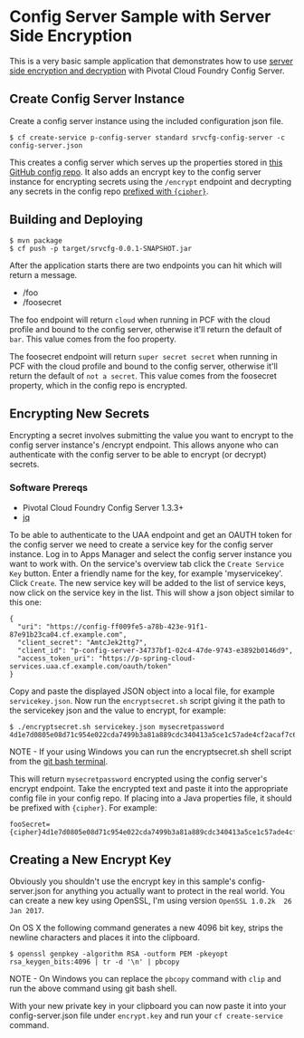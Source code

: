 # Config Server Sample with Server Side Encryption

This is a very basic sample application that demonstrates how to use [server side encryption and decryption](https://docs.pivotal.io/spring-cloud-services/1-3/common/config-server/configuring-with-git.html#encryption-and-encrypted-values) with Pivotal Cloud Foundry Config Server.

## Create Config Server Instance

Create a config server instance using the included configuration json file.

```
$ cf create-service p-config-server standard srvcfg-config-server -c config-server.json
```

This creates a config server which serves up the properties stored in [this GitHub config repo](https://github.com/sneal/srvcfg-config.git). It also adds an encrypt key to the config server instance for encrypting secrets using the `/encrypt` endpoint and decrypting any secrets in the config repo [prefixed with `{cipher}`](https://docs.pivotal.io/spring-cloud-services/1-3/common/config-server/configuration-files.html#encrypted-configuration).

## Building and Deploying

```
$ mvn package
$ cf push -p target/srvcfg-0.0.1-SNAPSHOT.jar
```

After the application starts there are two endpoints you can hit which will return a message.

- /foo
- /foosecret

The foo endpoint will return `cloud` when running in PCF with the cloud profile and bound to the config server, otherwise it'll return the default of `bar`. This value comes from the foo property.

The foosecret endpoint will return `super secret secret` when running in PCF with the cloud profile and bound to the config server, otherwise it'll return the default of `not a secret`. This value comes from the foosecret property, which in the config repo is encrypted.

## Encrypting New Secrets

Encrypting a secret involves submitting the value you want to encrypt to the config server instance's /encrypt endpoint. This allows anyone who can authenticate with the config server to be able to encrypt (or decrypt) secrets.

### Software Prereqs

- Pivotal Cloud Foundry Config Server 1.3.3+
- [jq](https://stedolan.github.io/jq/)

To be able to authenticate to the UAA endpoint and get an OAUTH token for the config server we need to create a service key for the config server instance. Log in to Apps Manager and select the config server instance you want to work with. On the service's overview tab click the `Create Service Key` button. Enter a friendly name for the key, for example 'myservicekey'. Click `Create`. The new service key will be added to the list of service keys, now click on the service key in the list. This will show a json object similar to this one:

```
{
  "uri": "https://config-ff009fe5-a78b-423e-91f1-87e91b23ca04.cf.example.com",
  "client_secret": "AmtcJek2ttg7",
  "client_id": "p-config-server-34737bf1-02c4-47de-9743-e3892b0146d9",
  "access_token_uri": "https://p-spring-cloud-services.uaa.cf.example.com/oauth/token"
}
```

Copy and paste the displayed JSON object into a local file, for example `servicekey.json`. Now run the `encryptsecret.sh` script giving it the path to the servicekey json and the value to encrypt, for example:

```
$ ./encryptsecret.sh servicekey.json mysecretpassword
4d1e7d0805e08d71c954e022cda7499b3a81a889cdc340413a5ce1c57ade4cf2acaf7c652d4899ecb240b1738d386564
```

NOTE - If your using Windows you can run the encryptsecret.sh shell script from the [git bash terminal](https://git-for-windows.github.io/).

This will return `mysecretpassword` encrypted using the config server's encrypt endpoint. Take the encrypted text and paste it into the appropriate config file in your config repo. If placing into a Java properties file, it should be prefixed with `{cipher}`. For example:

```
fooSecret={cipher}4d1e7d0805e08d71c954e022cda7499b3a81a889cdc340413a5ce1c57ade4cf2acaf7c652d4899ecb240b1738d38656
```

## Creating a New Encrypt Key

Obviously you shouldn't use the encrypt key in this sample's config-server.json for anything you actually want to protect in the real world. You can create a new key using OpenSSL, I'm using version `OpenSSL 1.0.2k  26 Jan 2017`.

On OS X the following command generates a new 4096 bit key, strips the newline characters and places it into the clipboard.

```
$ openssl genpkey -algorithm RSA -outform PEM -pkeyopt rsa_keygen_bits:4096 | tr -d '\n' | pbcopy
```

NOTE - On Windows you can replace the `pbcopy` command with `clip` and run the above command using git bash shell.

With your new private key in your clipboard you can now paste it into your config-server.json file under `encrypt.key` and run your `cf create-service` command.
